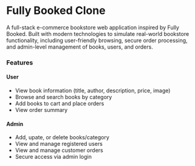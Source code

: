 # Fully Booked Clone

A full-stack e-commerce bookstore web application inspired by Fully Booked. Built with modern technologies to simulate real-world bookstore functionality, including user-friendly browsing, secure order processing, and admin-level management of books, users, and orders.

### Features

#### User
- View book information (title, author, description, price, image)
- Browse and search books by category
- Add books to cart and place orders
- View order summary

#### Admin
- Add, upate, or delete books/category
- View and manage registered users
- View and manage customer orders
- Secure access via admin login 
  
